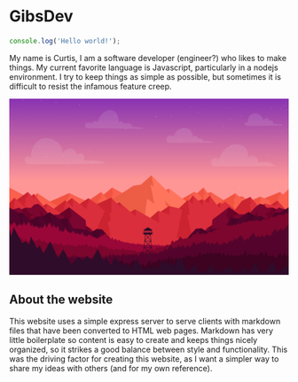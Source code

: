 # GibsDev

``` js
console.log('Hello world!');
```

My name is Curtis, I am a software developer (engineer?) who likes to make things. My current favorite language is Javascript, particularly in a nodejs environment. I try to keep things as simple as possible, but sometimes it is difficult to resist the infamous feature creep.

[![Landscape](landscape.svg)](https://www.vecteezy.com/vector-art/217363-vector-colourful-landscape-illustration)

## About the website

This website uses a simple express server to serve clients with markdown files that have been converted to HTML web pages. Markdown has very little boilerplate so content is easy to create and keeps things nicely organized, so it strikes a good balance between style and functionality. This was the driving factor for creating this website, as I want a simpler way to share my ideas with others (and for my own reference).